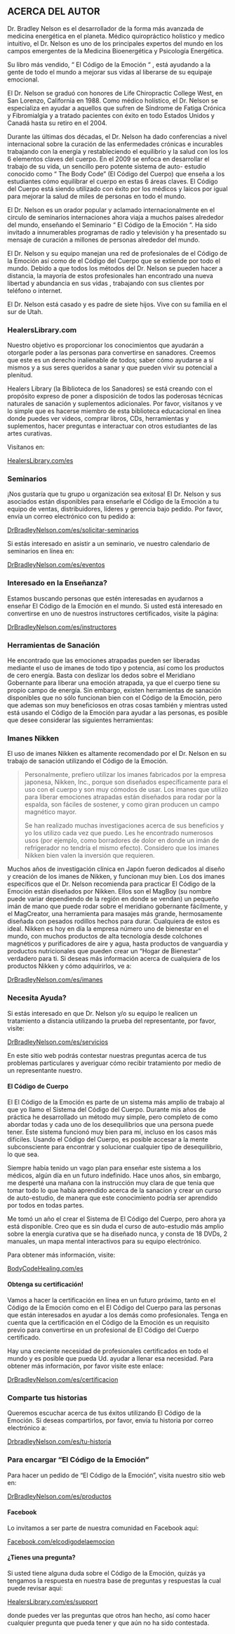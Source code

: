 

## ACERCA DEL AUTOR


Dr. Bradley Nelson es el desarrollador de la forma más avanzada de medicina energética en el planeta. Médico quiropráctico holístico y medico intuitivo, el Dr. Nelson es uno de los principales expertos del mundo en los campos emergentes de la Medicina Bioenergética y Psicología Energética.

Su libro más vendido, “ El Código de la Emoción “ , está ayudando a la gente de todo el mundo a mejorar sus vidas al liberarse de su equipaje emocional.

El Dr. Nelson se graduó con honores de Life Chiropractic College West, en San Lorenzo, California en 1988. Como médico holístico, el Dr. Nelson se especializa en ayudar a aquellos que sufren de Síndrome de Fatiga Crónica y
Fibromialgia y a tratado pacientes con éxito en todo Estados Unidos y Canadá hasta su retiro en el 2004.

Durante las últimas dos décadas, el Dr. Nelson ha dado conferencias a nivel internacional sobre la curación de las enfermedades crónicas e incurables trabajando con la energía y restableciendo el equilibrio y la salud con los los 6 elementos claves del cuerpo. En el 2009 se enfoca en desarrollar el trabajo de su vida, un sencillo pero potente sistema de auto- estudio conocido como “ The Body Code”
(El Código del Cuerpo) que enseña a los estudiantes cómo equilibrar el cuerpo en estas 6 áreas claves. El Código del Cuerpo está siendo utilizado con éxito por los médicos y laicos por igual para mejorar la salud de miles de personas en todo el mundo.

El Dr. Nelson es un orador popular y aclamado internacionalmente en el circulo de seminarios internaciones ahora viaja a muchos países alrededor del mundo, enseñando el Seminario “ El Código de la Emoción “. Ha sido invitado a innumerables programas de radio y televisión y ha presentado su mensaje de curación a millones de personas alrededor del mundo.

El Dr. Nelson y su equipo manejan una red de profesionales de el Código de la Emoción así como de el Código del Cuerpo que se extiende por todo el mundo. Debido a que todos los métodos del Dr. Nelson se pueden hacer a distancia, la mayoría de estos profesionales han encontrado una nueva libertad y abundancia en sus vidas , trabajando con sus clientes por teléfono o internet.

El Dr. Nelson está casado y es padre de siete hijos. Vive con su familia en el sur de Utah.

### HealersLibrary.com

Nuestro objetivo es proporcionar los conocimientos que ayudarán a otorgarle poder a las personas para convertirse en sanadores. Creemos que este es un derecho inalienable de todos; saber cómo ayudarse a sí mismos y a sus seres queridos a sanar y que pueden vivir su potencial a plenitud.


Healers Library (la Biblioteca de los Sanadores) se está creando con el propósito expreso de poner a disposición de todos las poderosas técnicas naturales de sanación y suplementos adicionales. Por favor, visítanos y ve lo simple que es hacerse miembro de esta biblioteca educacional en línea donde puedes ver videos, comprar libros, CDs, herramientas y suplementos, hacer preguntas e interactuar con otros estudiantes de las artes curativas.


Visítanos en:

[HealersLibrary.com/es](https://www.healerslibrary.com/es/)

### Seminarios

¡Nos gustaría que tu grupo u organización sea exitosa! El Dr. Nelson y sus asociados están disponibles para enseñarle el Código de la Emoción a tu equipo de ventas, distribuidores, líderes y gerencia bajo pedido. Por favor, envía un correo electrónico con tu pedido a:

[DrBradleyNelson.com/es/solicitar-seminarios](http://www.drbradleynelson.com/es/solicitar-seminarios/)

Si estás interesado en asistir a un seminario, ve nuestro calendario de seminarios en línea en:

[DrBradleyNelson.com/es/eventos](http://www.drbradleynelson.com/es/eventos)

### Interesado en la Enseñanza?

Estamos buscando personas que estén interesadas en ayudarnos a enseñar El Código de la Emoción en el mundo. Si usted está interesado en convertirse en uno de nuestros instructores certificados, visite la página:

[DrBradleyNelson.com/es/instructores](http://www.drbradleynelson.com/es/instructores)

### Herramientas de Sanación

He encontrado que las emociones atrapadas pueden ser liberadas mediante el uso de imanes de todo tipo y potencia, así como los productos de cero energía. Basta con deslizar los dedos sobre el Meridiano Gobernante para liberar una emoción atrapada, ya que el cuerpo tiene su propio campo de energía. Sin embargo, existen herramientas de sanación disponibles que no sólo funcionan bien con el Código de la Emoción, pero que ademas son muy beneficiosos en otras cosas también y mientras usted está usando el Código de la Emoción para ayudar a las personas, es posible que desee considerar las siguientes herramientas:

### Imanes Nikken

El uso de imanes Nikken es altamente recomendado por el Dr. Nelson en su trabajo de sanación utilizando el Código de la Emoción.

> Personalmente, prefiero utilizar los imanes fabricados por la empresa
> japonesa, Nikken, Inc., porque son diseñados específicamente para el
> uso con el cuerpo y son muy cómodos de usar. Los imanes que utilizo
> para liberar emociones atrapadas están diseñados para rodar por la
> espalda, son fáciles de sostener, y como giran producen un campo
> magnético mayor.
> 
> Se han realizado muchas investigaciones acerca de sus beneficios y yo
> los utilizo cada vez que puedo. Les he encontrado numerosos usos (por
> ejemplo, como borradores de dolor en donde un imán de refrigerador no
> tendría el mismo efecto). Considero que los imanes Nikken bien valen
> la inversión que requieren.

Muchos años de investigación clínica en Japón fueron dedicados al diseño y creación de los imanes de Nikken, y funcionan muy bien. Los dos imanes específicos que el Dr. Nelson recomienda para practicar El Código de la Emoción están diseñados por Nikken. Ellos son el MagBoy (su nombre puede variar dependiendo de la región en donde se vendan) un pequeño imán de mano que puede rodar sobre el meridiano gobernante fácilmente, y el MagCreator, una herramienta para masajes más grande, hermosamente diseñada con pesados rodillos hechos para durar. Cualquiera de estos es ideal. Nikken es hoy en día la empresa número uno de bienestar en el mundo, con muchos productos de alta tecnología desde colchones magnéticos y purificadores de aire y agua, hasta productos de vanguardia y productos nutricionales que pueden crear un “Hogar de Bienestar” verdadero para ti. Si deseas más información acerca de cualquiera de los productos Nikken y cómo adquirirlos, ve a:

[DrBradleyNelson.com/es/imanes](http://www.drbradleynelson.com/es/productos/imanes/)

### Necesita Ayuda?

Si estás interesado en que Dr. Nelson y/o su equipo le realicen un tratamiento a distancia utilizando la prueba del representante, por favor, visite:

[DrBradleyNelson.com/es/servicios](http://www.drbradleynelson.com/es/servicios/)

En este sitio web podrás contestar nuestras preguntas acerca de tus problemas particulares y averiguar cómo recibir tratamiento por medio de un representante nuestro.


#### El Código de Cuerpo

El El Código de la Emoción es parte de un sistema más amplio de trabajo al que yo llamo el Sistema del Código del Cuerpo. Durante mis años de práctica he desarrollado un método muy simple, pero completo de como abordar todas y cada uno de los desequilibrios que una persona puede tener. Este sistema funcionó muy bien para mí, incluso en los casos más difíciles. Usando el Código del Cuerpo, es posible accesar a la mente subconsciente para encontrar y solucionar cualquier tipo de desequilibrio, lo que sea.

Siempre había tenido un vago plan para enseñar este sistema a los médicos, algún día en un futuro indefinido. Hace unos años, sin embargo, me desperté una mañana con la instrucción muy clara de que tenia que tomar todo lo que había aprendido acerca de la sanacion y crear un curso de auto-estudio, de manera que este conocimiento podría ser aprendido por todos en todas partes.


Me tomó un año el crear el Sistema de El Código del Cuerpo, pero ahora ya está disponible. Creo que es sin duda el curso de auto-estudio más amplio sobre la energía curativa que se ha diseñado nunca, y consta de 18 DVDs, 2 manuales, un mapa mental interactivos para su equipo electrónico.


Para obtener más información, visite: 

[BodyCodeHealing.com/es](BodyCodeHealing.com/es)

#### Obtenga su certificación!

Vamos a hacer la certificación en línea en un futuro próximo, tanto en el Código de la Emoción como en el El Código del Cuerpo para las personas que están interesados en ayudar a los demás como profesionales. Tenga en cuenta que la certificación en el Código de la Emoción es un requisito previo para convertirse en un profesional de El Código del Cuerpo certificado.

Hay una creciente necesidad de profesionales certificados en todo el mundo y es posible que pueda Ud. ayudar a llenar esa necesidad. Para obtener más información, por favor visite este enlace: 

[DrBradleyNelson.com/es/certificacion](http://www.drbradleynelson.com/es/codigo-de-la-emocion/certificacion/)

### Comparte tus historias

Queremos escuchar acerca de tus éxitos utilizando El Código de la Emoción. Si deseas compartirlos, por favor, envía tu historia por correo electrónico a:

[DrbradleyNelson.com/es/tu-historia](http://www.drbradleynelson.com/es/tu-historia/)


### Para encargar “El Código de la Emoción”

Para hacer un pedido de “El Código de la Emoción”, visita nuestro sitio web en:

[DrBradleyNelson.com/es/productos](http://www.drbradleynelson.com/es/productos/)

#### Facebook

Lo invitamos a ser parte de nuestra comunidad en Facebook aquí:

[Facebook.com/elcodigodelaemocion](https://www.facebook.com/Elcodigodelaemocion/)

#### ¿Tienes una pregunta?

Si usted tiene alguna duda sobre el Código de la Emoción, quizás ya tengamos la respuesta en nuestra base de preguntas y respuestas la cual puede revisar aqui:

[HealersLibrary.com/es/support](https://www.healerslibrary.com/forums/topic/support-group/)

donde puedes ver las preguntas que otros han hecho, así como hacer cualquier pregunta que pueda tener y que aún no ha sido contestada.